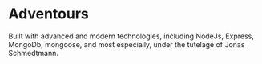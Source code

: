# Adventours

Built with advanced and modern technologies, including NodeJs, Express, MongoDb, mongoose, and most especially, under the tutelage of Jonas Schmedtmann.
